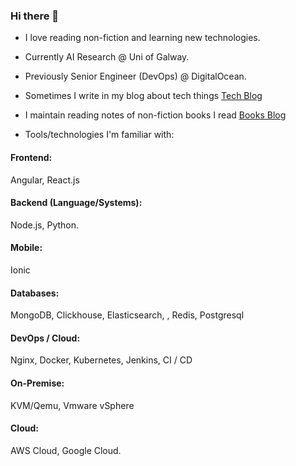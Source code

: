 ### Hi there 👋

- I love reading non-fiction and learning new technologies.

- Currently AI Research @ Uni of Galway.

- Previously Senior Engineer (DevOps) @ DigitalOcean. 

- Sometimes I write in my blog about tech things [Tech Blog](https://alamgirqazi.github.io/tech-blog/)

- I maintain reading notes of non-fiction books I read [Books Blog](https://alamgirqazi.github.io/blog/)

- Tools/technologies I'm familiar with: 

#### Frontend:

Angular, React.js

#### Backend (Language/Systems):

 Node.js, Python.

#### Mobile:

Ionic

#### Databases: 

MongoDB, Clickhouse, Elasticsearch, , Redis, Postgresql

#### DevOps / Cloud: 

Nginx, Docker, Kubernetes, Jenkins, CI / CD

#### On-Premise:

KVM/Qemu, Vmware vSphere

#### Cloud: 

AWS Cloud, Google Cloud.

